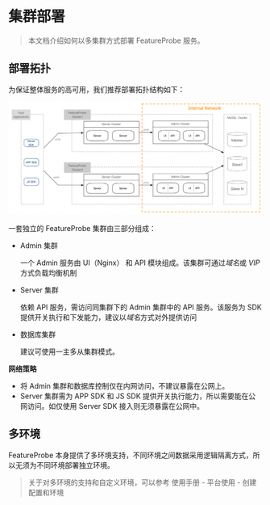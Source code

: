 # 集群部署

> 本文档介绍如何以多集群方式部署 FeatureProbe 服务。



## 部署拓扑

为保证整体服务的高可用，我们推荐部署拓扑结构如下：

![image-20220906181332418](../../../../../pictures/deploy.png)

一套独立的 FeatureProbe 集群由三部分组成：

- Admin 集群

  一个 Admin 服务由 UI（Nginx） 和 API 模块组成。该集群可通过*域名*或 *VIP* 方式负载均衡机制

- Server 集群

  依赖 API 服务，需访问同集群下的 Admin 集群中的 API 服务。该服务为 SDK 提供开关执行和下发能力，建议以*域名*方式对外提供访问

- 数据库集群

  建议可使用一主多从集群模式。

**网络策略**

- 将 Admin 集群和数据库控制仅在内网访问，不建议暴露在公网上。
- Server 集群需为 APP SDK 和 JS SDK 提供开关执行能力，所以需要能在公网访问。如仅使用 Server SDK 接入则无须暴露在公网中。



## 多环境

FeatureProbe 本身提供了多环境支持，不同环境之间数据采用逻辑隔离方式，所以无须为不同环境部署独立环境。

> 关于对多环境的支持和自定义环境，可以参考 使用手册 - 平台使用 - 创建配置和环境

